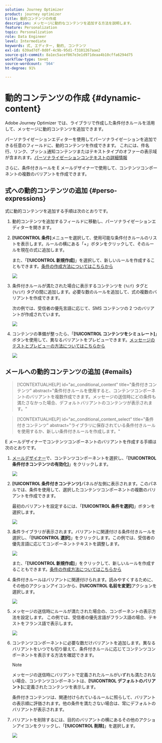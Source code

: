 ```yaml
---
solution: Journey Optimizer
product: journey optimizer
title: 動的コンテンツの作成
description: メッセージに動的なコンテンツを追加する方法を説明します。
feature: Personalization
topic: Personalization
role: Data Engineer
level: Intermediate
keywords: 式, エディター, 動的, コンテンツ
exl-id: 639ad7df-0d0f-4c9b-95d1-f3101267aae2
source-git-commit: 8a1ec5acef067e3e1d971deaa4b10cffa6294d75
workflow-type: tm+mt
source-wordcount: '564'
ht-degree: 91%

---
```


# 動的コンテンツの作成 {#dynamic-content}

Adobe Journey Optimizer では、ライブラリで作成した条件付きルールを活用して、メッセージに動的コンテンツを追加できます。

パーソナライゼーションエディターを使用してパーソナライゼーションを追加できる任意のフィールドに、動的コンテンツを作成できます。 これには、件名行、リンク、プッシュ通知コンテンツまたはテキストタイプのオファーの表示域が含まれます。[パーソナライゼーションコンテキストの詳細情報](personalization-contexts.md)

さらに、条件付きルールを E メールデザイナーで使用して、コンテンツコンポーネントの複数のバリアントを作成できます。

## 式への動的コンテンツの追加 {#perso-expressions}

式に動的コンテンツを追加する手順は次のとおりです。

1. 動的コンテンツを追加するフィールドに移動し、パーソナライゼーションエディターを開きます。

1. **[!UICONTROL 条件]**&#x200B;メニューを選択して、使用可能な条件付きルールのリストを表示します。ルールの横にある「+」ボタンをクリックして、そのルールを現在の式に追加します。

   また、「**[!UICONTROL 新規作成]**」を選択して、新しいルールを作成することもできます。[条件の作成方法についてはこちらから](create-conditions.md)

   ![](assets/conditions-expression.png)

1. 条件付きルールが満たされた場合に表示するコンテンツを `{%if}` タグと `{%/if}` タグの間に追加します。必要な数のルールを追加して、式の複数のバリアントを作成できます。

   次の例では、受信者の優先言語に応じて、SMS コンテンツの 2 つのバリアントが作成されています。

   ![](assets/conditions-language-sample.png)

1. コンテンツの準備が整ったら、「**[!UICONTROL コンテンツをシミュレート]**」ボタンを使用して、異なるバリアントをプレビューできます。[メッセージのテストとプレビューの方法についてはこちらから](../content-management/preview-test.md)

   ![](assets/conditions-preview.png)

## メールへの動的コンテンツの追加 {#emails}

>[!CONTEXTUALHELP]
>id="ac_conditional_content"
>title="条件付きコンテンツ"
>abstract="条件付きルールを使用すると、コンテンツコンポーネントのバリアントを複数作成できます。メッセージの送信時にどの条件も満たさなかった場合、デフォルトバリアントのコンテンツが表示されます。"

>[!CONTEXTUALHELP]
>id="ac_conditional_content_select"
>title="条件付きコンテンツ"
>abstract="ライブラリに保存されている条件付きルールを使用するか、新しい条件付きルールを作成します。"

E メールデザイナーでコンテンツコンポーネントのバリアントを作成する手順は次のとおりです。

1. [メールデザイナー](../email/content-from-scratch.md)で、コンテンツコンポーネントを選択し、「**[!UICONTROL 条件付きコンテンツの有効化]**」をクリックします。

   ![](assets/conditions-enable-conditional.png)

1. **[!UICONTROL 条件付きコンテンツ]**&#x200B;パネルが左側に表示されます。このパネルでは、条件を使用して、選択したコンテンツコンポーネントの複数のバリアントを作成できます。

   最初のバリアントを設定するには、「**[!UICONTROL 条件を選択]**」ボタンを選択します。

   ![](assets/conditions-apply.png)

1. 条件ライブラリが表示されます。バリアントに関連付ける条件付きルールを選択し、「**[!UICONTROL 選択]**」をクリックします。この例では、受信者の優先言語に応じてコンポーネントテキストを調整します。

   ![](assets/conditions-select.png)

   また、「**[!UICONTROL 新規作成]**」をクリックして、新しいルールを作成することもできます。[条件の作成方法についてはこちらから](create-conditions.md)

1. 条件付きルールはバリアントに関連付けられます。読みやすくするために、その他のアクションアイコンから、**[!UICONTROL 名前を変更]**&#x200B;アクションを選択します。

   ![](assets/conditions-rename.png)

1. メッセージの送信時にルールが満たされた場合の、コンポーネントの表示方法を設定します。 この例では、受信者の優先言語がフランス語の場合、テキストをフランス語で表示します。

   ![](assets/conditions-design.png)

1. コンテンツコンポーネントに必要な数だけバリアントを追加します。異なるバリアントをいつでも切り替えて、条件付きルールに応じてコンテンツコンポーネントを表示する方法を確認できます。

   >[!NOTE]
   >メッセージの送信時にバリアントで定義されたルールがいずれも満たされない場合、コンテンツコンポーネントは、**[!UICONTROL デフォルトのバリアント]**&#x200B;に定義されたコンテンツを表示します。
   >
   >条件付きコンテンツは、関連付けられているルールに照らして、バリアントの表示順に評価されます。他の条件を満たさない場合は、常にデフォルトのバリアントが表示されます。

1. バリアントを削除するには、目的のバリアントの横にあるその他のアクションアイコンをクリックし、「**[!UICONTROL 削除]**」を選択します。

   ![](assets/conditions-delete.png)
